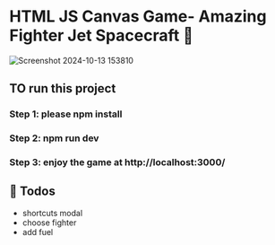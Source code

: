 # HTML JS Canvas Game- Amazing Fighter Jet Spacecraft 🚀

![Screenshot 2024-10-13 153810](https://github.com/user-attachments/assets/6bba162d-e481-47ed-aa10-2df7d5c4b820)


## TO run this project
### Step 1: please npm install
### Step 2: npm run dev 
### Step 3: enjoy the game at http://localhost:3000/

## 📃 Todos

- shortcuts modal
- choose fighter
- add fuel


